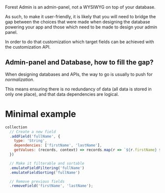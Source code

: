 Forest Admin is an admin-panel, not a WYSIWYG on top of your database.

As such, to make it user-friendly, it is likely that you will need to bridge the gap between the choices that were made when designing the database powering your app and those which need to be made to design your admin panel.

In order to do that customization which target fields can be achieved with the customization API.

## Admin-panel and Database, how to fill the gap?

When designing databases and APIs, the way to go is usually to push for _normalization_.

This means ensuring there is no redundancy of data (all data is stored in only one place), and that data dependencies are logical.

# Minimal example

```javascript
collection
  // Create a new field
  .addField('fullName', {
    type: 'String',
    dependencies: ['firstName', 'lastName'],
    getValues: (records, context) => records.map(r => `${r.firstName} ${r.lastName}`),
  })

  // Make it filterable and sortable
  .emulateFieldFiltering('fullName')
  .emulateFieldSorting('fullName')

  // Remove previous fields
  .removeField('firstName', 'lastName');
```
